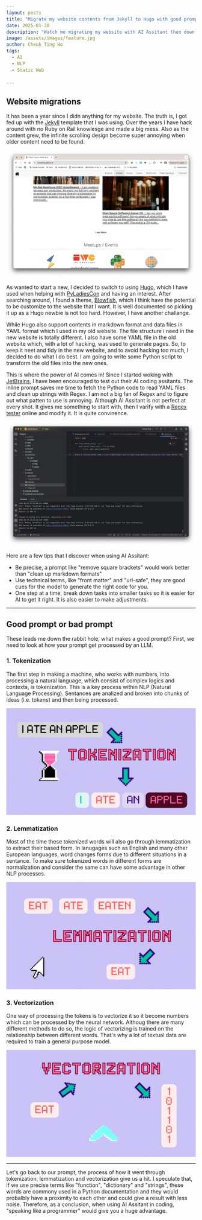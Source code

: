 ```yaml
---
layout: posts
title: "Migrate my website contents from Jekyll to Hugo with good prompts"
date: 2025-01-30
description: "Watch me migrating my website with AI Assitant then down the rabbit hole of prompt engineering."
image: /assets/images/feature.jpg
author: Cheuk Ting Ho
tags:
  - AI
  - NLP
  - Static Web

---
```


## Website migrations

It has been a year since I didn anything for my website. The truth is, I got fed up with the [Jekyll](https://jekyllrb.com/) template that I was using. Over the years I have hack around with no Ruby on Rail knowlesge and made a big mess. Also as the content grew, the infinite scrolling design become super annoying when older content need to be found.

![screenshort of old website](old_site.png)

As wanted to start a new, I decided to switch to using [Hugo](https://gohugo.io/), which I have used when helping with [PyLadiesCon](https://conference.pyladies.com/) and having an interest. After searching around, I found a theme, [Blowfish](https://blowfish.page/),  which I think have the potential to be customize to the website that I want. It is well documented so picking it up as a Hugo newbie is not too hard. However, I have another challange.

While Hugo also support contents in markdown format and data files in YAML format which I used in my old website. The file structure i need in the new website is totally different. I also have some YAML file in the old website which, with a lot of hacking, was used to generate pages. So, to keep it neet and tidy in the new website, and to avoid hacking too much, I decided to do what I do best. I am going to write some Python script to transform the old files into the new ones.

This is where the power of AI comes in! Since I started woking with [JetBrains](https://www.jetbrains.com/), I have been encouraged to test out their AI coding assitants. The inline prompt saves me time to fetch the Python code to read YAML files and clean up strings with Regex. I am not a big fan of Regex and to figure out what patten to use is annoying. Although AI Assitant is not perfect at every shot. It gives me something to start with, then I varify with a [Regex tester](https://regex101.com/) online and modify it. It is quite convinence.

![using AI Assitant inline prompt to code](using_ai.png)

Here are a few tips that I discover when using AI Assitant:

- Be precise, a prompt like "remove square brackets" would work better than "clean up markdown formats"
- Use technical terms, like "front matter" and "url-safe", they are good cues for the model to generate the right code for you.
- One step at a time, break down tasks into smaller tasks so it is easier for AI to get it right. It is also easier to make adjustments.

---

## Good prompt or bad prompt

These leads me down the rabbit hole, what makes a good prompt? First, we need to look at how your prompt get processed by an LLM.

### 1. Tokenization

The first step in making a machine, who works with numbers, into processing a natural language, which consist of complex logics and contexts, is tokenization. This is a key process within NLP (Natural Language Processing). Sentances are analized and broken into chunks of ideas (i.e. tokens) and then being processed. 

![Ilustration of tokenization](tokenization.gif)

### 2. Lemmatization

Most of the time these tokenized words will also go through lemmatization to extract their based form. In lanugages such as English and many other European languages, word changes forms due to different situations in a sentance. To make sure tokenized words in different forms are normalization and consider the same can have some advantage in other NLP processes.

![Ilustration of lemmatization](lemmatization.gif)

### 3. Vectorization

One way of processing the tokens is to vectorize it so it become numbers which can be processed by the neural network. Althoug there are many different methods to do so, the logic of vectorizing is trained on the relationship between different words. That's why a lot of textual data are required to train a general purpose model.

![Ilustration of vetorization](vectorization.gif)

---

Let's go back to our prompt, the process of how it went through tokenization, lemmatization and vectorization give us a hit. I speculate that, if we use precise terms like "function", "dictionary" and "strings", these words are commony used in a Python documentation and they would probalbly have a proximity to each other and could give a result with less noise. Therefore, as a conclusion, when using AI Assitant in coding, "speaking like a programmer" would give you a huge advantage.




